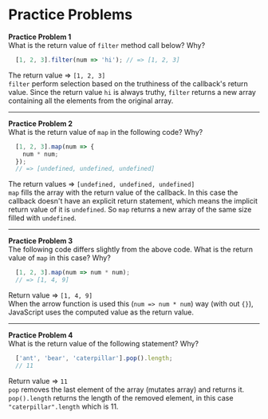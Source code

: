 # Practice Problems

**Practice Problem 1**  
What is the return value of `filter` method call below? Why?
```javascript
  [1, 2, 3].filter(num => 'hi'); // => [1, 2, 3]
```
The return value => `[1, 2, 3]`  
`filter` perform selection based on the truthiness of the callback's return value. Since the return value `hi` is always truthy, `filter` returns a new array containing all the elements from the original array.

***

**Practice Problem 2**  
What is the return value of `map` in the following code? Why?
```javascript
  [1, 2, 3].map(num => {
    num * num;
  });
  // => [undefined, undefined, undefined]
```
The return values => `[undefined, undefined, undefined]`  
`map` fills the array with the return value of the callback. In this case the callback doesn't have an explicit return statement, which means the implicit return value of it is `undefined`. So `map` returns a new array of the same size filled with `undefined`.

***

**Practice Problem 3**  
The following code differs slightly from the above code. What is the return value of `map` in this case? Why?
```javascript
  [1, 2, 3].map(num => num * num);
  // => [1, 4, 9]
```
Return value => `[1, 4, 9]`  
When the arrow function is used this (`num => num * num`) way (with out `{}`), JavaScript uses the computed value as the return value.

***

**Practice Problem 4**  
What is the return value of the following statement? Why?
```javascript
  ['ant', 'bear', 'caterpillar'].pop().length;
  // 11
```
Return value => `11`  
`pop` removes the last element of the array (mutates array) and returns it. `pop().length` returns the length of the removed element, in this case `"caterpillar".length` which is 11.
